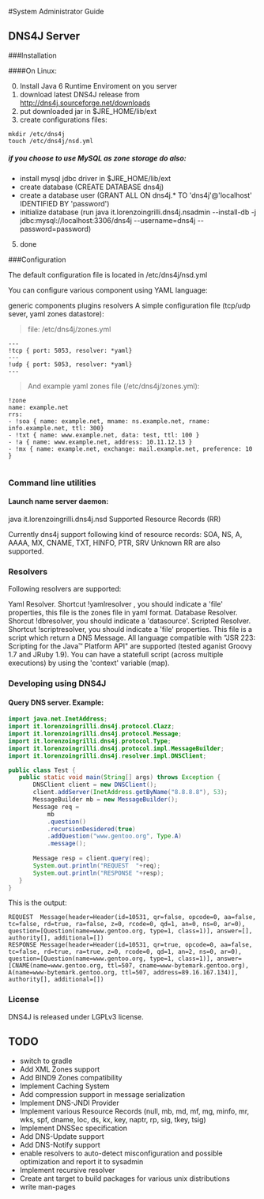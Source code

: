 #System Administrator Guide
## DNS4J Server

###Installation

####On Linux:

0. Install Java 6 Runtime Enviroment on you server
1. download latest DNS4J release from http://dns4j.sourceforge.net/downloads
2. put downloaded jar in $JRE_HOME/lib/ext
3. create configurations files:

```
mkdir /etc/dns4j
touch /etc/dns4j/nsd.yml
```
#####  if you choose to use MySQL as zone storage do also:
 
 * install mysql jdbc driver in $JRE_HOME/lib/ext
 * create database (CREATE DATABASE dns4j)
 * create a database user (GRANT ALL ON dns4j.* TO 'dns4j'@'localhost' IDENTIFIED BY 'password')
 * initialize database (run java it.lorenzoingrilli.dns4j.nsadmin --install-db -j jdbc:mysql://localhost:3306/dns4j --username=dns4j --password=password)
 
5. done

###Configuration

The default configuration file is located in /etc/dns4j/nsd.yml

You can configure various component using YAML language:

generic components
plugins
resolvers
A simple configuration file (tcp/udp sever, yaml zones datastore):


>file: /etc/dns4j/zones.yml  

```
---
!tcp { port: 5053, resolver: *yaml}
---
!udp { port: 5053, resolver: *yaml}
---
```

>And example yaml zones file (/etc/dns4j/zones.yml):

```
!zone
name: example.net
rrs:
- !soa { name: example.net, mname: ns.example.net, rname: info.example.net, ttl: 300}
- !txt { name: www.example.net, data: test, ttl: 100 }
- !a { name: www.example.net, address: 10.11.12.13 }
- !mx { name: example.net, exchange: mail.example.net, preference: 10 }
 
 ```
 

### Command line utilities

#### Launch name server daemon:

java it.lorenzoingrilli.dns4j.nsd
Supported Resource Records (RR)

Currently dns4j support following kind of resource records: SOA, NS, A, AAAA, MX, CNAME, TXT, HINFO, PTR, SRV
Unknown RR are also supported.

### Resolvers

Following resolvers are supported:

Yaml Resolver. Shortcut !yamlresolver , you should indicate a 'file' properties, this file is the zones file in yaml format.
Database Resolver. Shorcut !dbresolver, you should indicate a 'datasource'.
Scripted Resolver. Shortcut !scriptresolver, you should indicate a 'file' properties. This file is a script which return a DNS Message. All language compatible with "JSR 223: Scripting for the Java™ Platform API" are supported (tested aganist Groovy 1.7 and JRuby 1.9). You can have a statefull script (across multiple executions) by using the 'context' variable (map).

### Developing using DNS4J
#### Query DNS server. Example:

 ```java
import java.net.InetAddress;
import it.lorenzoingrilli.dns4j.protocol.Clazz;
import it.lorenzoingrilli.dns4j.protocol.Message;
import it.lorenzoingrilli.dns4j.protocol.Type;
import it.lorenzoingrilli.dns4j.protocol.impl.MessageBuilder;
import it.lorenzoingrilli.dns4j.resolver.impl.DNSClient;

public class Test {
    public static void main(String[] args) throws Exception {
        DNSClient client = new DNSClient();
        client.addServer(InetAddress.getByName("8.8.8.8"), 53);
        MessageBuilder mb = new MessageBuilder();  
        Message req =
            mb          
            .question()
            .recursionDesidered(true)
            .addQuestion("www.gentoo.org", Type.A)
            .message();
       
        Message resp = client.query(req);
        System.out.println("REQUEST  "+req);
        System.out.println("RESPONSE "+resp);           
    }    
}
 ```

This is the output:

 ```
REQUEST  Message(header=Header(id=10531, qr=false, opcode=0, aa=false, tc=false, rd=true, ra=false, z=0, rcode=0, qd=1, an=0, ns=0, ar=0), question=[Question(name=www.gentoo.org, type=1, class=1)], answer=[], authority[], additional=[])
RESPONSE Message(header=Header(id=10531, qr=true, opcode=0, aa=false, tc=false, rd=true, ra=true, z=0, rcode=0, qd=1, an=2, ns=0, ar=0), question=[Question(name=www.gentoo.org, type=1, class=1)], answer=[CNAME(name=www.gentoo.org, ttl=507, cname=www-bytemark.gentoo.org), A(name=www-bytemark.gentoo.org, ttl=507, address=89.16.167.134)], authority[], additional=[])
 ```
 
### License
DNS4J is released under LGPLv3 license.

## TODO
+ switch to gradle
+ Add XML Zones support	 
+ Add BIND9 Zones compatibility	 
+ Implement Caching System	 
+ Add compression support in message serialization	 
+ Implement DNS-JNDI Provider	 	 
+ Implement various Resource Records (null, mb, md, mf, mg, minfo, mr, wks, spf, dname, loc, ds, kx, key, naptr, rp, sig, tkey, tsig)
+ Implement DNSSec specification
+ Add DNS-Update support	 
+ Add DNS-Notify support	 
+ enable resolvers to auto-detect misconfiguration and possible optimization and report it to  sysadmin	 	 	 
+ Implement recursive resolver	 
+ Create ant target to build packages for various unix distributions
+ write man-pages
